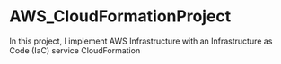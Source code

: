 # AWS_CloudFormationProject
In this project, I implement AWS Infrastructure with an Infrastructure as Code (IaC) service CloudFormation
